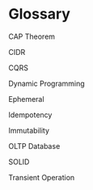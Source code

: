 # Glossary

CAP Theorem

CIDR

CQRS

Dynamic Programming

Ephemeral

Idempotency

Immutability

OLTP Database

SOLID

Transient Operation
